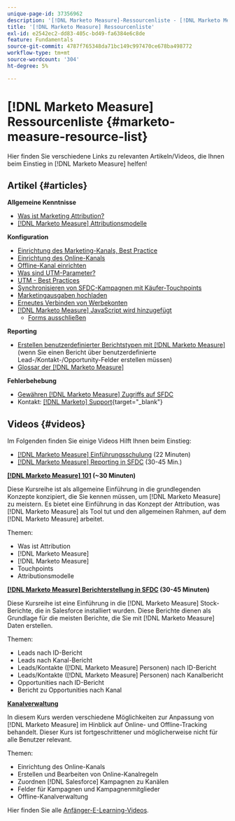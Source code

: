 ```yaml
---
unique-page-id: 37356962
description: '[!DNL Marketo Measure]-Ressourcenliste - [!DNL Marketo Measure]'
title: '[!DNL Marketo Measure] Ressourcenliste'
exl-id: e2542ec2-dd83-405c-bd49-fa6384e6c8de
feature: Fundamentals
source-git-commit: 4787f765348da71bc149c997470ce678ba498772
workflow-type: tm+mt
source-wordcount: '304'
ht-degree: 5%

---
```


# [!DNL Marketo Measure] Ressourcenliste {#marketo-measure-resource-list}

Hier finden Sie verschiedene Links zu relevanten Artikeln/Videos, die Ihnen beim Einstieg in [!DNL Marketo Measure] helfen!

## Artikel {#articles}

**Allgemeine Kenntnisse**

* [Was ist Marketing Attribution?](/help/introduction-to-marketo-measure/overview-resources/marketing-attribution.md)
* [[!DNL Marketo Measure] Attributionsmodelle](/help/introduction-to-marketo-measure/overview-resources/marketo-measure-attribution-models.md)

**Konfiguration**

* [Einrichtung des Marketing-Kanals, Best Practice](/help/channel-tracking-and-setup/online-channels/marketing-channels-and-subchannels.md)
* [Einrichtung des Online-Kanals](/help/channel-tracking-and-setup/online-channels/online-custom-channel-setup.md)
* [Offline-Kanal einrichten](/help/channel-tracking-and-setup/offline-channels/offline-custom-channel-setup.md)
* [Was sind UTM-Parameter?](/help/channel-tracking-and-setup/online-channels/utm-parameters.md)
* [UTM - Best Practices](/help/channel-tracking-and-setup/online-channels/best-practices-for-setting-up-utm-parameters.md)
* [Synchronisieren von SFDC-Kampagnen mit Käufer-Touchpoints](/help/channel-tracking-and-setup/offline-channels/legacy-processes/campaigns-and-campaign-members.md)
* [Marketingausgaben hochladen](/help/marketing-spend/spend-management/marketing-channel-costs.md#uploading-marketing-costs)
* [Erneutes Verbinden von Werbekonten](/help/api-connections/utilizing-marketo-measures-api-connections/reauthorizing-connected-accounts.md)
* [ [!DNL Marketo Measure] JavaScript wird hinzugefügt](/help/marketo-measure-tracking/setting-up-tracking/adding-marketo-measure-script.md)
   * [Forms ausschließen](/help/marketo-measure-tracking/setting-up-tracking/excluding-marketo-measure-from-specific-forms.md)

**Reporting**

* [Erstellen benutzerdefinierter Berichtstypen mit [!DNL Marketo Measure]](/help/marketo-measure-salesforce-reporting/new-report-types/creating-custom-marketo-measure-report-types.md) (wenn Sie einen Bericht über benutzerdefinierte Lead-/Kontakt-/Opportunity-Felder erstellen müssen)
* [Glossar der  [!DNL Marketo Measure] ](/help/introduction-to-marketo-measure/overview-resources/glossary-of-marketo-measure-fields.md)

**Fehlerbehebung**

* [Gewähren  [!DNL Marketo Measure]  Zugriffs auf SFDC](/help/miscellaneous/other-related-resources/granting-salesforce-access-to-marketo-measure-support.md)
* Kontakt: [[!DNL Marketo] Support](https://nation.marketo.com/t5/support/ct-p/Support){target="_blank"}

## Videos {#videos}

Im Folgenden finden Sie einige Videos    Hilft Ihnen beim Einstieg:

* [[!DNL Marketo Measure] Einführungsschulung](https://share.vidyard.com/watch/Pb4DuWJwtFgw3jUBDGneb4?) (22 Minuten)
* [[!DNL Marketo Measure] Reporting in SFDC](https://experienceleague.adobe.com/docs/marketo-learn/tutorials/overview.html) (30-45 Min.)

**[[!DNL Marketo Measure] 101](https://experienceleague.adobe.com/docs/marketo-learn/tutorials/overview.html) (~30 Minuten)**

Diese Kursreihe ist als allgemeine Einführung in die grundlegenden Konzepte konzipiert, die Sie kennen müssen, um [!DNL Marketo Measure] zu meistern. Es bietet eine Einführung in das Konzept der Attribution, was [!DNL Marketo Measure] als Tool tut und den allgemeinen Rahmen, auf dem [!DNL Marketo Measure] arbeitet.

Themen:

* Was ist Attribution
* [!DNL Marketo Measure]
* [!DNL Marketo Measure]
* Touchpoints
* Attributionsmodelle

**[[!DNL Marketo Measure] Berichterstellung in SFDC](https://experienceleague.adobe.com/docs/marketo-learn/tutorials/overview.html) (30-45 Minuten)**

Diese Kursreihe ist eine Einführung in die [!DNL Marketo Measure] Stock-Berichte, die in Salesforce installiert wurden. Diese Berichte dienen als Grundlage für die meisten Berichte, die Sie mit [!DNL Marketo Measure] Daten erstellen.

Themen:

* Leads nach ID-Bericht
* Leads nach Kanal-Bericht
* Leads/Kontakte ([!DNL Marketo Measure] Personen) nach ID-Bericht
* Leads/Kontakte ([!DNL Marketo Measure] Personen) nach Kanalbericht
* Opportunities nach ID-Bericht
* Bericht zu Opportunities nach Kanal

**[Kanalverwaltung](https://experienceleague.adobe.com/docs/marketo-learn/tutorials/overview.html)**

In diesem Kurs werden verschiedene Möglichkeiten zur Anpassung von [!DNL Marketo Measure] im Hinblick auf Online- und Offline-Tracking behandelt. Dieser Kurs ist fortgeschrittener und möglicherweise nicht für alle Benutzer relevant.

Themen:

* Einrichtung des Online-Kanals
* Erstellen und Bearbeiten von Online-Kanalregeln
* Zuordnen [!DNL Salesforce] Kampagnen zu Kanälen
* Felder für Kampagnen und Kampagnenmitglieder
* Offline-Kanalverwaltung

Hier finden Sie alle [Anfänger-E-Learning-Videos](https://experienceleague.adobe.com/docs/marketo-learn/tutorials/overview.html).
